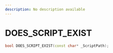 ```yaml
---
description: No description available 
---
```


# DOES_SCRIPT_EXIST

```cpp
bool DOES_SCRIPT_EXIST(const char* _ScriptPath);
```